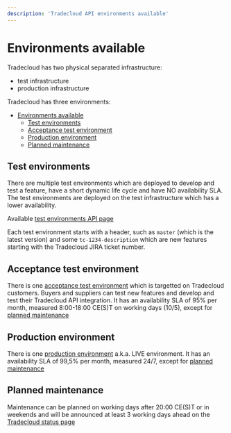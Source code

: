 ```yaml
---
description: 'Tradecloud API environments available'
---
```


# Environments available

Tradecloud has two physical separated infrastructure:

- test infrastructure
- production infrastructure

Tradecloud has three environments:

- [Environments available](#environments-available)
  - [Test environments](#test-environments)
  - [Acceptance test environment](#acceptance-test-environment)
  - [Production environment](#production-environment)
  - [Planned maintenance](#planned-maintenance)

## Test environments

There are multiple test environments which are deployed to develop and test a feature, have a short dynamic life cycle and have NO availability SLA. The test environments are deployed on the test infrastructure which has a lower availability.

Available [test environments API page](https://api.test.tradecloud1.com)

Each test environment starts with a header, such as `master` (which is the latest version) and some `tc-1234-description` which are new features starting with the Tradecloud JIRA ticket number.

## Acceptance test environment

There is one [acceptance test environment](https://api.accp.tradecloud1.com) which is targetted on Tradecloud customers. Buyers and suppliers can test new features and develop and test their Tradecloud API integration. It has an availability SLA of 95% per month, measured 8:00-18:00 CE(S)T on working days (10/5), except for [planned maintenance](#planned-maintenance)

## Production environment

There is one [production environment](https://api.tradecloud1.com/) a.k.a. LIVE environment. It has an availability SLA of 99,5% per month, measured 24/7, except for [planned maintenance](#planned-maintenance)

## Planned maintenance

Maintenance can be planned on working days after 20:00 CE(S)T or in weekends and will be announced at least 3 working days ahead on the [Tradecloud status page](http://status.tradecloud1.com)
